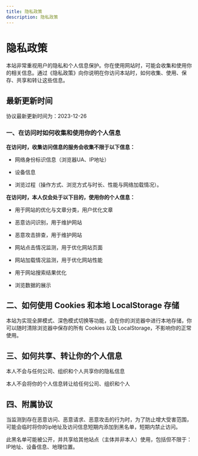 ```yaml
---
title: 隐私政策
description: 隐私政策
---
```



# 隐私政策

本站非常重视用户的隐私和个人信息保护。你在使用网站时，可能会收集和使用你的相关信息。通过《隐私政策》向你说明在你访问本站时，如何收集、使用、保存、共享和转让这些信息。

## 最新更新时间

协议最新更新时间为：2023-12-26

### 一、在访问时如何收集和使用你的个人信息

**在访问时，收集访问信息的服务会收集不限于以下信息：**

- 网络身份标识信息（浏览器UA、IP地址）

- 设备信息

- 浏览过程（操作方式、浏览方式与时长、性能与网络加载情况）。

**在访问时，本人仅会处于以下目的，使用你的个人信息：**

- 用于网站的优化与文章分类，用户优化文章

- 恶意访问识别，用于维护网站

- 恶意攻击排查，用于维护网站

- 网站点击情况监测，用于优化网站页面

- 网站加载情况监测，用于优化网站性能

- 用于网站搜索结果优化

- 浏览数据的展示

## 二、如何使用 Cookies 和本地 LocalStorage 存储

本站为实现全屏模式、深色模式切换等功能，会在你的浏览器中进行本地存储，你可以随时清除浏览器中保存的所有 Cookies 以及 LocalStorage，不影响你的正常使用。

## 三、如何共享、转让你的个人信息

本人不会与任何公司、组织和个人共享你的隐私信息

本人不会将你的个人信息转让给任何公司、组织和个人

## 四、附属协议

当监测到存在恶意访问、恶意请求、恶意攻击的行为时，为了防止增大受害范围，可能会临时将你的ip地址及访问信息短期内添加到黑名单，短期内禁止访问。

此黑名单可能被公开，并共享给其他站点（主体并非本人）使用，包括但不限于：IP地址、设备信息、地理位置。
